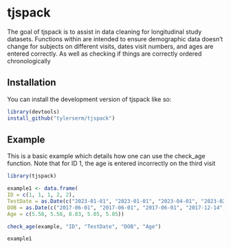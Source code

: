 
<!-- README.md is generated from README.Rmd. Please edit that file -->

# tjspack

<!-- badges: start -->
<!-- badges: end -->

The goal of tjspack is to assist in data cleaning for longitudinal study
datasets. Functions within are intended to ensure demographic data
doesn’t change for subjects on different visits, dates visit numbers,
and ages are entered correctly. As well as checking if things are
correctly ordered chronologically

## Installation

You can install the development version of tjspack like so:

``` r
library(devtools)
install_github("tylerserm/tjspack")
```

## Example

This is a basic example which details how one can use the check_age
function. Note that for ID 1, the age is entered incorrectly on the
third visit

``` r
library(tjspack)

example1 <- data.frame(
ID = c(1, 1, 1, 2, 2),
TestDate = as.Date(c("2023-01-01", "2023-01-01", "2023-04-01", "2023-02-01", "2023-02-01")),
DOB = as.Date(c("2017-06-01", "2017-06-01", "2017-06-01", "2017-12-14", "2017-12-14")),
Age = c(5.58, 5.58, 8.83, 5.05, 5.05))

check_age(example, "ID", "TestDate", "DOB", "Age")

example1
```
